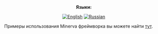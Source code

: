 <div align="center">

**Языки:**
  
[![English](https://img.shields.io/badge/Language-English-blue?style=?style=flat-square)](README.md)
[![Russian](https://img.shields.io/badge/Language-Russian-blue?style=?style=flat-square)](README.ru.md)

</div>

Примеры использования Minerva фреймворка вы можете найти [тут](https://github.com/GlebBatykov/minerva_examples).
